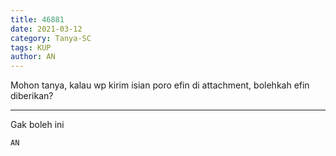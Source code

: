 ```yaml
---
title: 46881
date: 2021-03-12
category: Tanya-SC
tags: KUP
author: AN
---
```


Mohon tanya, kalau wp kirim isian poro efin di attachment, bolehkah efin diberikan?

---

Gak boleh ini

`AN`
